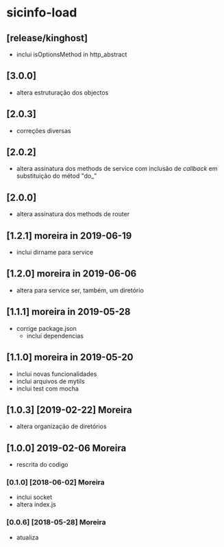# sicinfo-load

## [release/kinghost] 
- inclui isOptionsMethod in http_abstract

## [3.0.0]
- altera estruturação dos objectos

## [2.0.3]
- correções diversas

## [2.0.2]
- altera assinatura dos methods de service com inclusão de *callback*
  em substituição do métod "do_"

## [2.0.0]
- altera assinatura dos methods de router

## [1.2.1] moreira in 2019-06-19
- inclui dirname para service

## [1.2.0] moreira in 2019-06-06
- altera para service ser, também, um diretório

## [1.1.1] moreira in 2019-05-28
- corrige package.json
  - inclui dependencias

## [1.1.0] moreira in 2019-05-20
- inclui novas funcionalidades
- inclui arquivos de mytils
- inclui test com mocha

## [1.0.3] [2019-02-22] Moreira
- altera organização de diretórios

## [1.0.0] 2019-02-06 Moreira
- rescrita do codigo

### [0.1.0] [2018-06-02] Moreira
- inclui socket
- altera index.js

### [0.0.6] [2018-05-28] Moreira
- atualiza